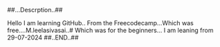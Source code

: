 ##...Descrption..##

Hello I am learning GitHub..
From the Freecodecamp...Which was free....M.leelasivasai..#
Which was for the beginners...
I am leaning from 29-07-2024
##..END..##
